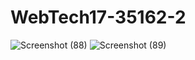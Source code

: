 # WebTech17-35162-2
![Screenshot (88)](https://user-images.githubusercontent.com/78005583/120902416-1f59b700-c662-11eb-8489-3659b6247e22.png)
![Screenshot (89)](https://user-images.githubusercontent.com/78005583/120902418-2254a780-c662-11eb-9e87-d71936b84bc0.png)
